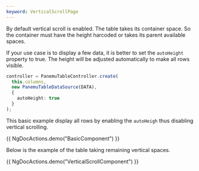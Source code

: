 ```yaml
---
keyword: VerticalScrollPage
---
```


By default vertical scroll is enabled. The table takes its container space. So the container must have the height harcoded or takes its parent available spaces.

If your use case is to display a few data, it is better to set the `autoHeight` property to true. The height will be adjusted automatically to make all rows visible. 

```typescript {5}
controller = PanemuTableController.create(
  this.columns,
  new PanemuTableDataSource(DATA),
  { 
    autoHeight: true 
  }
);
```

This basic example display all rows by enabling the `autoHeigh` thus disabling vertical scrolling.

{{ NgDocActions.demo("BasicComponent") }}

Below is the example of the table taking remaining vertical spaces.

{{ NgDocActions.demo("VerticalScrollComponent") }}